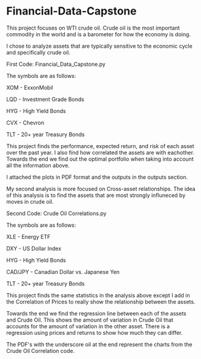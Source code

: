 # Financial-Data-Capstone

This project focuses on WTI crude oil. Crude oil is the most important commodity in the world and is a barometer for how the economy is doing.

I chose to analyze assets that are typically sensitive to the economic cycle and specifically crude oil.

First Code: Financial_Data_Capstone.py

The symbols are as follows:

XOM - ExxonMobil

LQD - Investment Grade Bonds

HYG - High Yield Bonds

CVX - Chevron

TLT - 20+ year Treasury Bonds

This project finds the performance, expected return, and risk of each asset over the past year. I also find how correlated the assets are with eachother.
Towards the end we find out the optimal portfolio when taking into account all the information above. 

I attached the plots in PDF format and the outputs in the outputs section.

My second analysis is more focused on Cross-asset relationships. The idea of this analysis is to find the assets that are most strongly influneced by moves in crude oil.

Second Code: Crude Oil Correlations.py

The symbols are as follows:

XLE - Energy ETF

DXY - US Dollar Index

HYG - High Yield Bonds

CAD/JPY - Canadian Dollar vs. Japanese Yen

TLT - 20+ year Treasury Bonds

This project finds the same statistics in the analysis above except I add in the Correlation of Prices to really show the relationship between the assets.

Towards the end we find the regression line between each of the assets and Crude Oil. This shows the amount of variation in Crude Oil that accounts for the amount of variation in the other asset. There is a regression using prices and returns to show how much they can differ.

The PDF's with the underscore oil at the end represent the charts from the Crude Oil Correlation code.
